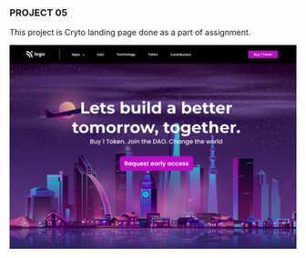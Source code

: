 ### PROJECT 05

This project is Cryto landing page done as a part of assignment.

![Project 01 Image](./5.png)
